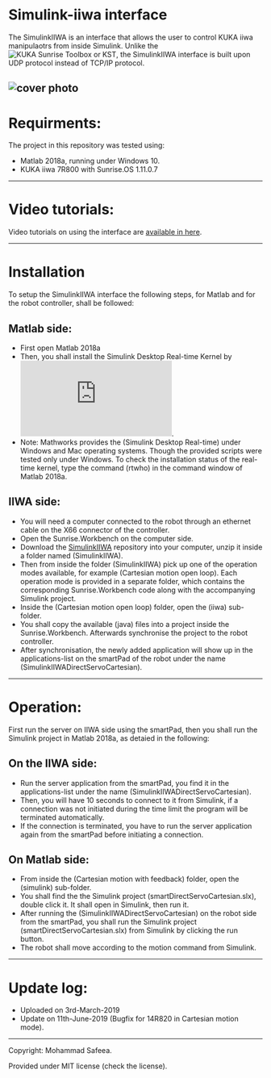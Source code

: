 # Simulink-iiwa interface
The SimulinkIIWA is an interface that allows the user to control KUKA iiwa manipulaotrs from inside Simulink.
Unlike the ![KUKA Sunrise Toolbox or KST](https://github.com/Modi1987/KST-Kuka-Sunrise-Toolbox), the SimulinkIIWA interface is built upon UDP protocol instead of TCP/IP protocol.

![cover photo](https://github.com/Modi1987/Simulink-iiwa-interface/Photos/SimulinkIIWAcover.jpg)
--------------------------------------

# Requirments:

The project in this repository was tested using:
* Matlab 2018a, running under Windows 10.
* KUKA iiwa 7R800 with Sunrise.OS 1.11.0.7

--------------------------------------

# Video tutorials:

Video tutorials on using the interface are [available in here](https://www.youtube.com/watch?v=at9xUItdidI&list=PLz558OYgHuZcK3ubmfA1rEm2UdLDDC37D).

--------------------------------------
# Installation
To setup the SimulinkIIWA interface the following steps, for Matlab and for the robot controller, shall be followed:

## Matlab side:
* First open Matlab 2018a 
* Then, you shall install the Simulink Desktop Real-time Kernel by ![following the instructions in here](https://www.mathworks.com/help/sldrt/ug/real-time-windows-target-kernel.html).
* Note: Mathworks provides the (Simulink Desktop Real-time) under Windows and Mac operating systems. Though the provided scripts were tested only under Windows. To check the installation status of the real-time kernel, type the command (rtwho) in the command window of Matlab 2018a. 

## IIWA side:
* You will need a computer connected to the robot through an ethernet cable on the X66 connector of the controller.
* Open the Sunrise.Workbench on the computer side.
* Download the [SimulinkIIWA](https://github.com/Modi1987/Simulink-iiwa-interface) repository into your computer, unzip it inside a folder named (SimulinkIIWA).
* Then from inside the folder (SimulinkIIWA) pick up one of the operation modes available, for example (Cartesian motion open loop). Each operation mode is provided in a separate folder, which contains the corresponding Sunrise.Workbench code along with the accompanying Simulink project.
* Inside the (Cartesian motion open loop) folder, open the (iiwa) sub-folder. 
* You shall copy the available (java) files into a project inside the Sunrise.Workbench. Afterwards synchronise the project to the robot controller.
* After synchronisation, the newly added application will show up in the applications-list on the smartPad of the robot under the name (SimulinkIIWADirectServoCartesian).
--------------------------------------

# Operation:
First run the server on IIWA side using the smartPad, then you shall run the Simulink project in Matlab 2018a, as detaied in the following:

## On the IIWA side:
* Run the server application from the smartPad, you find it in the applications-list under the name (SimulinkIIWADirectServoCartesian).
* Then, you will have 10 seconds to connect to it from Simulink, if a connection was not initiated during the time limit the program will be terminated automatically.
* If the connection is terminated, you have to run the server application again from the smartPad before initiating a connection.

## On Matlab side:
* From inside the (Cartesian motion with feedback) folder, open the (simulink) sub-folder. 
* You shall find the the Simulink project (smartDirectServoCartesian.slx), double click it. It shall open in Simulink, then run it.
* After running the (SimulinkIIWADirectServoCartesian) on the robot side from the smartPad, you shall run the Simulink project (smartDirectServoCartesian.slx) from Simulink by clicking the run button.
* The robot shall move according to the motion command from Simulink.

--------------------------------------
# Update log:

* Uploaded on 3rd-March-2019
* Update on 11th-June-2019 (Bugfix for 14R820 in Cartesian motion mode).

--------------------------------------

Copyright: Mohammad Safeea.

Provided under MIT license (check the license).

